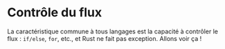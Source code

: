 # Contrôle du flux

La caractéristique commune à tous langages est la capacité à contrôler le flux : `if/else`, `for`, etc., et Rust ne fait pas exception. Allons voir ça !
